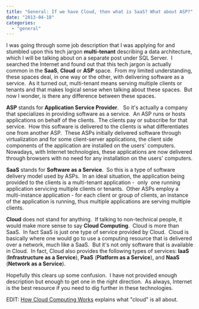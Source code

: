 ```yaml
---
title: "General: If we have Cloud, then what is SaaS? What about ASP?"
date: "2013-04-18"
categories: 
  - "general"
---
```


I was going through some job description that I was applying for and stumbled upon this tech jargon **multi-tenant** describing a data architecture, which I will be talking about on a separate post under SQL Server.  I searched the Internet and found out that this tech jargon is actually common in the **SaaS**, **Cloud** or **ASP** space.  From my limited understanding, these spaces deal, in one way or the other, with delivering software as a service.  As it turned out, multi-tenant means serving multiple clients or tenants and that makes logical sense when talking about these spaces.  But now I wonder, is there any difference between these spaces.

**ASP** stands for **Application Service Provider**.   So it's actually a company that specializes in providing software as a service.  An ASP runs or hosts applications on behalf of the clients.  The clients pay or subscribe for that service.  How this software is delivered to the clients is what differentiates one from another ASP.  These ASPs initially delivered software through virtualization and for some client-server applications, the client side components of the application are installed on the users' computers.  Nowadays, with Internet technologies, these applications are now delivered through browsers with no need for any installation on the users' computers.

**SaaS** stands for **Software as a Service**.  So this is a type of software delivery model used by ASPs.  In an ideal situation, the application being provided to the clients is a multi-tenant application -  only  one running application servicing multiple clients or tenants.  Other ASPs employ a multi-instance application - for each client or group of clients, an instance of the application is running, thus multiple applications are serving multiple clients.

**Cloud** does not stand for anything.  If talking to non-technical people, it would make more sense to say **Cloud Computing**.  Cloud is more than SaaS.  In fact SaaS is just one type of service provided by Cloud.  Cloud is basically where one would go to use a computing resource that is delivered over a network, much like a SaaS.  But it's not only software that is available in Cloud.  In fact, Cloud also provides the following types of services: **IaaS** (**Infrastructure as a Service**), **PaaS** (**Platform as a Service**), and **NaaS** (**Network as a Service**).

Hopefully this clears up some confusion.  I have not provided enough description but enough to get one in the right direction.  As always, Internet is the best resource if you need to dig further in these technologies.

EDIT: [How Cloud Computing Works](http://computer.howstuffworks.com/cloud-computing/cloud-computing.htm) explains what "cloud" is all about.
